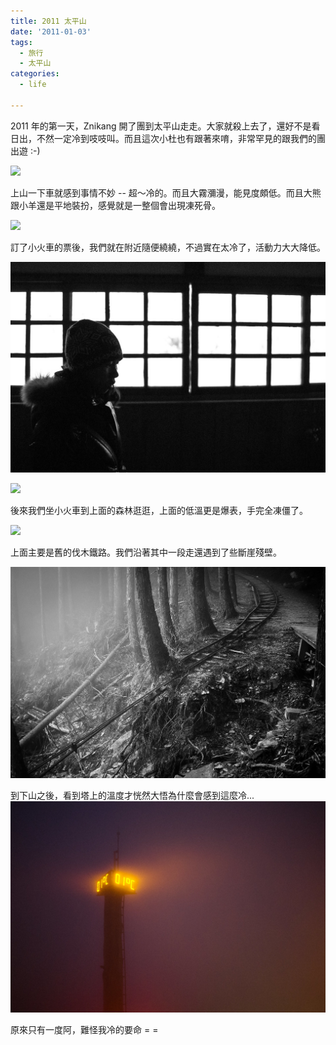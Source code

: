```yaml
---
title: 2011 太平山
date: '2011-01-03'
tags:
  - 旅行
  - 太平山
categories:
  - life

---
```

2011 年的第一天，Znikang 開了團到太平山走走。大家就殺上去了，還好不是看日出，不然一定冷到吱吱叫。而且這次小杜也有跟著來唷，非常罕見的跟我們的團出遊 :-)  
  
  
[![](http://sphotos.ak.fbcdn.net/hphotos-ak-snc6/hs012.snc6/166228_481350376630_700771630_6418399_7176976_n.jpg)](http://sphotos.ak.fbcdn.net/hphotos-ak-snc6/hs012.snc6/166228_481350376630_700771630_6418399_7176976_n.jpg)  
  
  
  
  
上山一下車就感到事情不妙 -- 超～冷的。而且大霧瀰漫，能見度頗低。而且大熊跟小羊還是平地裝扮，感覺就是一整個會出現凍死骨。  
  
  
[![](http://sphotos.ak.fbcdn.net/hphotos-ak-ash1/hs798.ash1/168826_481350226630_700771630_6418394_7034680_n.jpg)](http://sphotos.ak.fbcdn.net/hphotos-ak-ash1/hs798.ash1/168826_481350226630_700771630_6418394_7034680_n.jpg)  
  
訂了小火車的票後，我們就在附近隨便繞繞，不過實在太冷了，活動力大大降低。  
  
[![沉思](images/2.jpg)](http://www.flickr.com/photos/yurenju/5320301652/ "Flickr 上 yurenju 的 沉思")  
  
  
[![](http://sphotos.ak.fbcdn.net/hphotos-ak-snc6/hs033.snc6/166389_481350791630_700771630_6418413_2032268_n.jpg)](http://sphotos.ak.fbcdn.net/hphotos-ak-snc6/hs033.snc6/166389_481350791630_700771630_6418413_2032268_n.jpg)  
  
  
後來我們坐小火車到上面的森林逛逛，上面的低溫更是爆表，手完全凍僵了。  
  
  
[![](http://sphotos.ak.fbcdn.net/hphotos-ak-ash1/hs752.ash1/164336_481350841630_700771630_6418415_8296274_n.jpg)](http://sphotos.ak.fbcdn.net/hphotos-ak-ash1/hs752.ash1/164336_481350841630_700771630_6418415_8296274_n.jpg)  
  
上面主要是舊的伐木鐵路。我們沿著其中一段走還遇到了些斷崖殘壁。  
  
[![斷軌](images/5.jpg)](http://www.flickr.com/photos/yurenju/5319702293/ "Flickr 上 yurenju 的 斷軌")  
  
到下山之後，看到塔上的溫度才恍然大悟為什麼會感到這麼冷...  
[![1 度C!!!](images/6.jpg)](http://www.flickr.com/photos/yurenju/5319704871/ "Flickr 上 yurenju 的 1 度C!!!")  
  
原來只有一度阿，難怪我冷的要命 = =